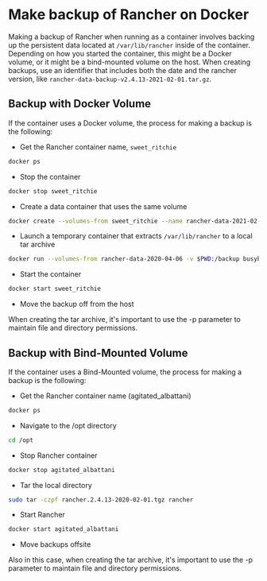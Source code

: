# Make backup of Rancher on Docker
Making a backup of Rancher when running as a container involves backing up the persistent data located at `/var/lib/rancher` inside of the container.
Depending on how you started the container, this might be a Docker volume, or it might be a bind-mounted volume on the host.
When creating backups, use an identifier that includes both the date and the rancher version, like `rancher-data-backup-v2.4.13-2021-02-01.tar.gz`.

## Backup with Docker Volume
If the container uses a Docker volume, the process for making a backup is the following:
- Get the Rancher container name, `sweet_ritchie`
```bash
docker ps
```
- Stop the container
```bash
docker stop sweet_ritchie
```
- Create a data container that uses the same volume
```bash
docker create --volumes-from sweet_ritchie --name rancher-data-2021-02-01 rancher/rancher:v2.4.13
```
- Launch a temporary container that extracts `/var/lib/rancher` to a local tar archive
```bash
docker run --volumes-from rancher-data-2020-04-06 -v $PWD:/backup busybox tar pzcvf /backup/rancher-data-backup-2.4.13-2020-02-01.tar.gz /var/lib/rancher
```
- Start the container
```bash
docker start sweet_ritchie
```
- Move the backup off from the host

When creating the tar archive, it's important to use the -p parameter to maintain file and directory permissions.

## Backup with Bind-Mounted Volume
If the container uses a Bind-Mounted volume, the process for making a backup is the following:
- Get the Rancher container name (agitated_albattani)
```bash
docker ps
```
- Navigate to the /opt directory
```bash
cd /opt
```
- Stop Rancher container
```bash
docker stop agitated_albattani
```
- Tar the local directory
```bash
sudo tar -czpf rancher.2.4.13-2020-02-01.tgz rancher
```
- Start Rancher
```bash
docker start agitated_albattani
```
- Move backups offsite

Also in this case, when creating the tar archive, it's important to use the -p parameter to maintain file and directory permissions.
